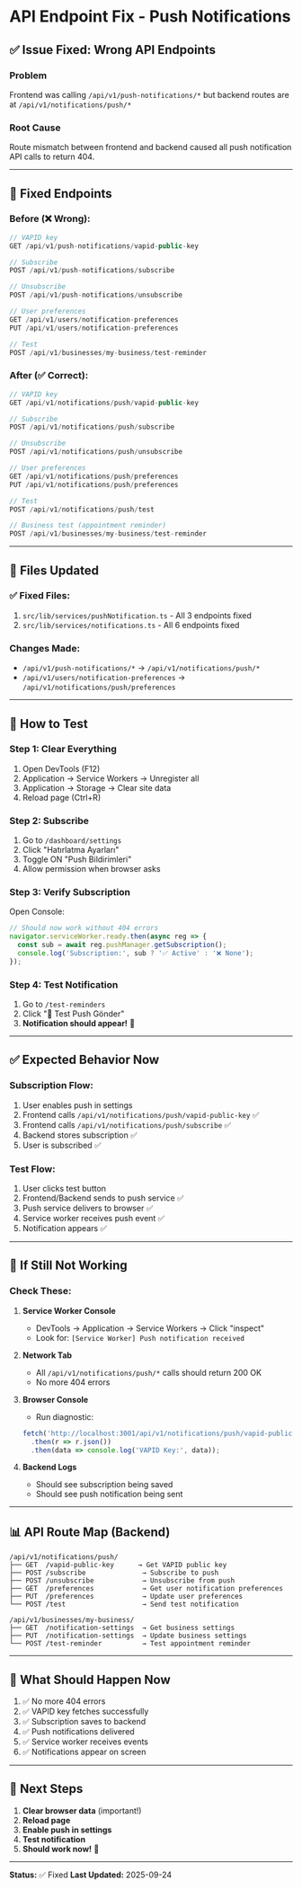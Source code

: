 # API Endpoint Fix - Push Notifications

## ✅ Issue Fixed: Wrong API Endpoints

### Problem
Frontend was calling `/api/v1/push-notifications/*` but backend routes are at `/api/v1/notifications/push/*`

### Root Cause
Route mismatch between frontend and backend caused all push notification API calls to return 404.

---

## 🔧 Fixed Endpoints

### Before (❌ Wrong):
```typescript
// VAPID key
GET /api/v1/push-notifications/vapid-public-key

// Subscribe
POST /api/v1/push-notifications/subscribe

// Unsubscribe
POST /api/v1/push-notifications/unsubscribe

// User preferences
GET /api/v1/users/notification-preferences
PUT /api/v1/users/notification-preferences

// Test
POST /api/v1/businesses/my-business/test-reminder
```

### After (✅ Correct):
```typescript
// VAPID key
GET /api/v1/notifications/push/vapid-public-key

// Subscribe
POST /api/v1/notifications/push/subscribe

// Unsubscribe
POST /api/v1/notifications/push/unsubscribe

// User preferences
GET /api/v1/notifications/push/preferences
PUT /api/v1/notifications/push/preferences

// Test
POST /api/v1/notifications/push/test

// Business test (appointment reminder)
POST /api/v1/businesses/my-business/test-reminder
```

---

## 📁 Files Updated

### ✅ Fixed Files:
1. `src/lib/services/pushNotification.ts` - All 3 endpoints fixed
2. `src/lib/services/notifications.ts` - All 6 endpoints fixed

### Changes Made:
- `/api/v1/push-notifications/*` → `/api/v1/notifications/push/*`
- `/api/v1/users/notification-preferences` → `/api/v1/notifications/push/preferences`

---

## 🧪 How to Test

### Step 1: Clear Everything
1. Open DevTools (F12)
2. Application → Service Workers → Unregister all
3. Application → Storage → Clear site data
4. Reload page (Ctrl+R)

### Step 2: Subscribe
1. Go to `/dashboard/settings`
2. Click "Hatırlatma Ayarları"
3. Toggle ON "Push Bildirimleri"
4. Allow permission when browser asks

### Step 3: Verify Subscription
Open Console:
```javascript
// Should now work without 404 errors
navigator.serviceWorker.ready.then(async reg => {
  const sub = await reg.pushManager.getSubscription();
  console.log('Subscription:', sub ? '✅ Active' : '❌ None');
});
```

### Step 4: Test Notification
1. Go to `/test-reminders`
2. Click "🔔 Test Push Gönder"
3. **Notification should appear!** 🎉

---

## ✅ Expected Behavior Now

### Subscription Flow:
1. User enables push in settings
2. Frontend calls `/api/v1/notifications/push/vapid-public-key` ✅
3. Frontend calls `/api/v1/notifications/push/subscribe` ✅
4. Backend stores subscription ✅
5. User is subscribed ✅

### Test Flow:
1. User clicks test button
2. Frontend/Backend sends to push service ✅
3. Push service delivers to browser ✅
4. Service worker receives push event ✅
5. Notification appears ✅

---

## 🐛 If Still Not Working

### Check These:

1. **Service Worker Console**
   - DevTools → Application → Service Workers → Click "inspect"
   - Look for: `[Service Worker] Push notification received`

2. **Network Tab**
   - All `/api/v1/notifications/push/*` calls should return 200 OK
   - No more 404 errors

3. **Browser Console**
   - Run diagnostic:
   ```javascript
   fetch('http://localhost:3001/api/v1/notifications/push/vapid-public-key')
     .then(r => r.json())
     .then(data => console.log('VAPID Key:', data));
   ```

4. **Backend Logs**
   - Should see subscription being saved
   - Should see push notification being sent

---

## 📊 API Route Map (Backend)

```
/api/v1/notifications/push/
├── GET  /vapid-public-key      → Get VAPID public key
├── POST /subscribe              → Subscribe to push
├── POST /unsubscribe            → Unsubscribe from push
├── GET  /preferences            → Get user notification preferences
├── PUT  /preferences            → Update user preferences
└── POST /test                   → Send test notification

/api/v1/businesses/my-business/
├── GET  /notification-settings  → Get business settings
├── PUT  /notification-settings  → Update business settings
└── POST /test-reminder          → Test appointment reminder
```

---

## 🎯 What Should Happen Now

1. ✅ No more 404 errors
2. ✅ VAPID key fetches successfully
3. ✅ Subscription saves to backend
4. ✅ Push notifications delivered
5. ✅ Service worker receives events
6. ✅ Notifications appear on screen

---

## 🚀 Next Steps

1. **Clear browser data** (important!)
2. **Reload page**
3. **Enable push in settings**
4. **Test notification**
5. **Should work now!** 🎉

---

**Status:** ✅ Fixed
**Last Updated:** 2025-09-24